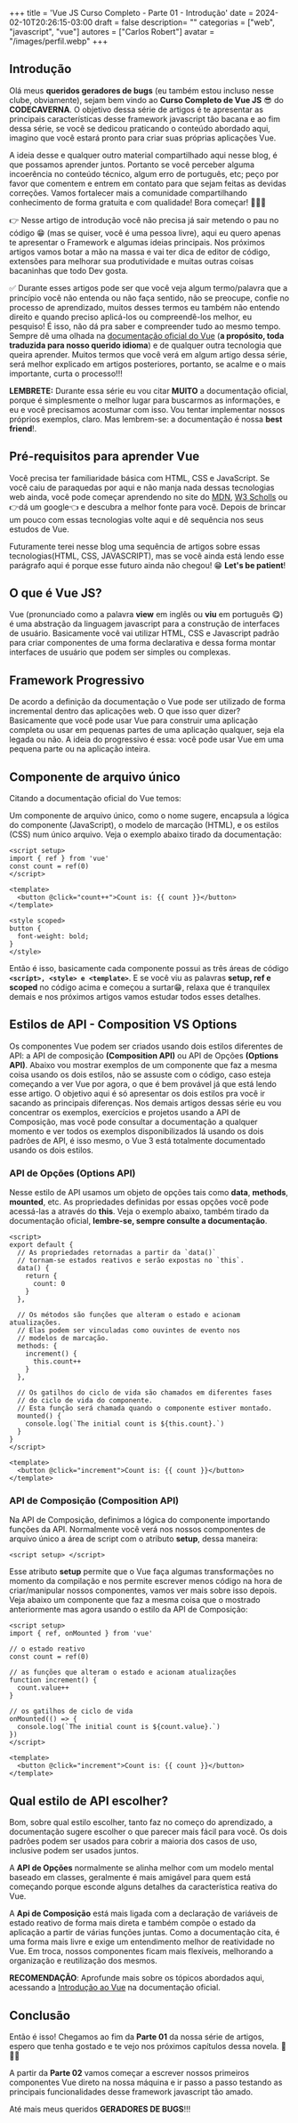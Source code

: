 +++
title = 'Vue JS Curso Completo - Parte 01 - Introdução'
date = 2024-02-10T20:26:15-03:00
draft = false
description= ""
categorias = ["web", "javascript", "vue"]
autores = ["Carlos Robert"]
avatar = "/images/perfil.webp"
+++

## Introdução

Olá meus **queridos geradores de bugs** (eu também estou incluso nesse clube, obviamente), sejam bem vindo ao **Curso Completo de Vue JS** 😎 do **CODECAVERNA**. O objetivo dessa série de artigos é te apresentar as principais características desse framework javascript tão bacana e ao fim dessa série, se você se dedicou praticando o conteúdo abordado aqui, imagino que você estará pronto para criar suas próprias aplicações Vue. 

A ideia desse e qualquer outro material compartilhado aqui nesse blog, é que possamos aprender juntos. Portanto se você perceber alguma incoerência no conteúdo técnico, algum erro de português, etc; peço por favor que comentem e entrem em contato para que sejam feitas as devidas correções. Vamos fortalecer mais a comunidade compartilhando conhecimento de forma gratuita e com qualidade! Bora começar! 👊👊👊

👉 Nesse artigo de introdução você não precisa já sair metendo o pau no código 😁 (mas se quiser, você é uma pessoa livre), aqui eu quero apenas te apresentar o Framework e algumas ideias principais. Nos próximos artigos vamos botar a mão na massa e vai ter dica de editor de código, extensões para melhorar sua produtividade e muitas outras coisas bacaninhas que todo Dev gosta.

✅ Durante esses artigos pode ser que você veja algum termo/palavra que a princípio você não entenda ou não faça sentido, não se preocupe, confie no processo de aprendizado, muitos desses termos eu também não entendo direito e quando preciso aplicá-los ou compreendê-los melhor, eu pesquiso! É isso, não dá pra saber e compreender tudo ao mesmo tempo. Sempre dê uma olhada na [documentação oficial do Vue](https://pt.vuejs.org/) (**a propósito, toda traduzida para nosso querido idioma**) e de qualquer outra tecnologia que queira aprender. Muitos termos que você verá em algum artigo dessa série, será melhor explicado em artigos posteriores, portanto, se acalme e o mais importante, curta o processo!!! 

**LEMBRETE:** Durante essa série eu vou citar **MUITO** a documentação oficial, porque é simplesmente o melhor lugar para buscarmos as informações, e eu e você precisamos acostumar com isso. Vou tentar implementar nossos próprios exemplos, claro. Mas lembrem-se: a documentação é nossa **best friend**!.

## Pré-requisitos para aprender Vue

Você precisa ter familiaridade básica com HTML, CSS e JavaScript. Se você caiu de paraquedas por aqui e não manja nada dessas tecnologias web ainda, você pode começar aprendendo no site do [MDN](https://developer.mozilla.org/pt-BR/docs/Learn), [W3 Scholls](https://www.w3schools.com/) ou 👉dá um google👈 e descubra a melhor fonte para você. Depois de brincar um pouco com essas tecnologias volte aqui e dê sequência nos seus estudos de Vue. 

Futuramente terei nesse blog uma sequência de artigos sobre essas tecnologias(HTML, CSS, JAVASCRIPT), mas se você ainda está lendo esse parágrafo aqui é porque esse futuro ainda não chegou! 😁 **Let's be patient**!    

## O que é Vue JS? 

Vue (pronunciado como a palavra **view** em inglês ou **viu** em português 😋) é uma abstração da linguagem javascript para a construção de interfaces de usuário. Basicamente você vai utilizar HTML, CSS e Javascript padrão para criar componentes de uma forma declarativa e dessa forma montar interfaces de usuário que podem ser simples ou complexas.

## Framework Progressivo

De acordo a definição da documentação o Vue pode ser utilizado de forma incremental dentro das aplicações web. O que isso quer dizer? Basicamente que você pode usar Vue para construir uma aplicação completa ou usar em pequenas partes de uma aplicação qualquer, seja ela legada ou não. A ideia do progressivo é essa: você pode usar Vue em uma pequena parte ou na aplicação inteira. 

## Componente de arquivo único

Citando a documentação oficial do Vue temos: 

Um componente de arquivo único, como o nome sugere, encapsula a lógica do componente (JavaScript), o modelo de marcação (HTML), e os estilos (CSS) num único arquivo. Veja o exemplo abaixo tirado da documentação: 

```vue
<script setup>
import { ref } from 'vue'
const count = ref(0)
</script>

<template>
  <button @click="count++">Count is: {{ count }}</button>
</template>

<style scoped>
button {
  font-weight: bold;
}
</style>

```
Então é isso, basicamente cada componente possui as três áreas de código **`<script>, <style> e <template>`**. E se você viu as palavras **setup, ref e scoped** no código acima e começou a surtar😁, relaxa que é tranquilex demais e nos próximos artigos vamos estudar todos esses detalhes. 

## Estilos de API - Composition VS Options

Os componentes Vue podem ser criados usando dois estilos diferentes de API: a API de composição **(Composition API)** ou API de Opções **(Options API)**. Abaixo vou mostrar exemplos de um componente que faz a mesma coisa usando os dois estilos, não se assuste com o código, caso esteja começando a ver Vue por agora, o que é bem provável já que está lendo esse artigo. O objetivo aqui é só apresentar os dois estilos pra você ir sacando as principais diferenças. Nos demais artigos dessas série eu vou concentrar os exemplos, exercícios e projetos usando a API de Composição, mas você pode consultar a documentação a qualquer momento e ver todos os exemplos disponibilizados lá usando os dois padrões de API, é isso mesmo, o Vue 3 está totalmente documentado usando os dois estilos. 

### API de Opções (Options API)

Nesse estilo de API usamos um objeto de opções tais como **data**, **methods**, **mounted**, etc. As propriedades definidas por essas opções você pode acessá-las a através do **this**. Veja o exemplo abaixo, também tirado da documentação oficial, **lembre-se, sempre consulte a documentação**.  

```vue
<script>
export default {
  // As propriedades retornadas a partir da `data()`
  // tornam-se estados reativos e serão expostas no `this`.
  data() {
    return {
      count: 0
    }
  },

  // Os métodos são funções que alteram o estado e acionam atualizações.
  // Elas podem ser vinculadas como ouvintes de evento nos
  // modelos de marcação.
  methods: {
    increment() {
      this.count++
    }
  },

  // Os gatilhos do ciclo de vida são chamados em diferentes fases
  // do ciclo de vida do componente.
  // Esta função será chamada quando o componente estiver montado.
  mounted() {
    console.log(`The initial count is ${this.count}.`)
  }
}
</script>

<template>
  <button @click="increment">Count is: {{ count }}</button>
</template>
```

### API de Composição (Composition API)

Na API de Composição, definimos a lógica do componente importando funções da API. Normalmente você verá nos nossos componentes de arquivo único a área de script com o atributo **setup**, dessa maneira: 

```vue
<script setup> </script>

```

Esse atributo **setup** permite que o Vue faça algumas transformações no momento da compilação e nos permite escrever menos código na hora de criar/manipular nossos componentes, vamos ver mais sobre isso depois. Veja abaixo um componente que faz a mesma coisa que o mostrado anteriormente mas agora usando o estilo da API de Composição:

```vue
<script setup>
import { ref, onMounted } from 'vue'

// o estado reativo
const count = ref(0)

// as funções que alteram o estado e acionam atualizações
function increment() {
  count.value++
}

// os gatilhos de ciclo de vida
onMounted(() => {
  console.log(`The initial count is ${count.value}.`)
})
</script>

<template>
  <button @click="increment">Count is: {{ count }}</button>
</template>
```

## Qual estilo de API escolher? 

Bom, sobre qual estilo escolher, tanto faz no começo do aprendizado, a documentação sugere escolher o que parecer mais fácil para você. Os dois padrões podem ser usados para cobrir a maioria dos casos de uso, inclusive podem ser usados juntos. 

A **API de Opções** normalmente se alinha melhor com um modelo mental baseado em classes, geralmente é mais amigável para quem está começando porque esconde alguns detalhes da característica reativa do Vue. 

A **Api de Composição** está mais ligada com a declaração de variáveis de estado reativo de forma mais direta e também compõe o estado da aplicação a partir de várias funções juntas. Como a documentação cita, é uma forma mais livre e exige um entendimento melhor de reatividade no Vue. Em troca, nossos componentes ficam mais flexíveis, melhorando a organização e reutilização dos mesmos. 

**RECOMENDAÇÃO**: Aprofunde mais sobre os tópicos abordados aqui, acessando a [Introdução ao Vue](https://pt.vuejs.org/guide/introduction.html) na documentação oficial. 


## Conclusão

Então é isso! Chegamos ao fim da **Parte 01** da nossa série de artigos, espero que tenha gostado e te vejo nos próximos capítulos dessa novela. 👏👏👏

A partir da **Parte 02** vamos começar a escrever nossos primeiros componentes Vue direto na nossa máquina e ir passo a passo testando as principais funcionalidades desse framework javascript tão amado. 

Até mais meus queridos **GERADORES DE BUGS**!!!
